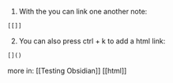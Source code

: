 1. With the  you can link one another note:
```md
[[]]
```
2. You can also press ctrl + k to add a html link:
```md
[]()
```
more in:
[[Testing Obsidian]]
[[html]]

